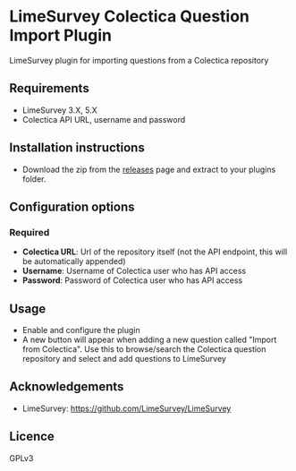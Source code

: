 # LimeSurvey Colectica Question Import Plugin
LimeSurvey plugin for importing questions from a Colectica repository

## Requirements
- LimeSurvey 3.X, 5.X
- Colectica API URL, username and password

## Installation instructions
- Download the zip from the [releases](https://github.com/adamzammit/ImportQuestionFromColectica/releases) page and extract to your plugins folder.

## Configuration options

### Required
- **Colectica URL**: Url of the repository itself (not the API endpoint, this will be automatically appended)
- **Username**: Username of Colectica user who has API access
- **Password**: Password of Colectica user who has API access

## Usage
- Enable and configure the plugin
- A new button will appear when adding a new question called "Import from Colectica". Use this to browse/search the Colectica question repository and select and add questions to LimeSurvey

## Acknowledgements

- LimeSurvey: https://github.com/LimeSurvey/LimeSurvey
 
## Licence

GPLv3
